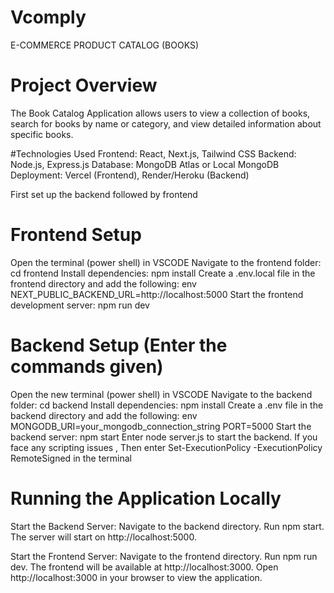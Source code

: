 # Vcomply
E-COMMERCE PRODUCT CATALOG (BOOKS)

# Project Overview
The Book Catalog Application allows users to view a collection of books, search for books by name or category, and view detailed information about specific books.

#Technologies Used
Frontend: React, Next.js, Tailwind CSS
Backend: Node.js, Express.js
Database: MongoDB Atlas or Local MongoDB
Deployment: Vercel (Frontend), Render/Heroku (Backend)

First set up the backend followed by frontend

# Frontend Setup

Open the terminal (power shell)  in VSCODE
Navigate to the frontend folder: cd frontend
Install dependencies: npm install
Create a .env.local file in the frontend directory and add the following: env
NEXT_PUBLIC_BACKEND_URL=http://localhost:5000
Start the frontend development server: npm run dev

# Backend Setup (Enter the commands given)

Open the new terminal (power shell)  in VSCODE
Navigate to the backend folder:  cd backend
Install dependencies: npm install
Create a .env file in the backend directory and add the following: env
MONGODB_URI=your_mongodb_connection_string
PORT=5000
Start the backend server: npm start
Enter node server.js to start the backend.
If you face any scripting issues , Then enter Set-ExecutionPolicy -ExecutionPolicy RemoteSigned in the terminal

# Running the Application Locally

Start the Backend Server:  Navigate to the backend directory.
Run npm start. The server will start on http://localhost:5000.

Start the Frontend Server:  Navigate to the frontend directory.
Run npm run dev. The frontend will be available at http://localhost:3000.
Open http://localhost:3000 in your browser to view the application.








